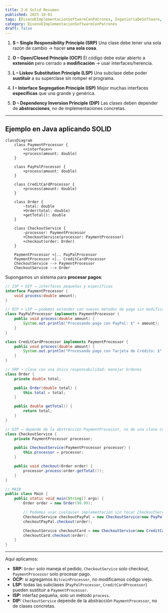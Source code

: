 ```yaml
---
title: 2.6 Solid Resumen
published: 2025-10-01
tags: [DisenoEImplementacionSoftwareConPatrones, IngenieriaDeSoftware, Java, Python, Django, SpringBoot, ITO]
category: DisenoEImplementacionSoftwareConPatrones
draft: false
---
```


1. **S – Single Responsibility Principle (SRP)**
   Una clase debe tener una sola razón de cambio → hacer **una sola cosa**.

2. **O – Open/Closed Principle (OCP)**
   El código debe estar abierto a **extensión** pero cerrado a **modificación** → usar interfaces/herencia.

3. **L – Liskov Substitution Principle (LSP)**
   Una subclase debe poder **sustituir** a su superclase sin romper el programa.

4. **I – Interface Segregation Principle (ISP)**
   Mejor muchas interfaces **específicas** que una grande y genérica.

5. **D – Dependency Inversion Principle (DIP)**
   Las clases deben depender de **abstracciones**, no de implementaciones concretas.

---

## Ejemplo en Java aplicando SOLID

```mermaid
classDiagram
    class PaymentProcessor {
        <<interface>>
        +process(amount: double)
    }

    class PayPalProcessor {
        +process(amount: double)
    }

    class CreditCardProcessor {
        +process(amount: double)
    }

    class Order {
        -total: double
        +Order(total: double)
        +getTotal(): double
    }

    class CheckoutService {
        -processor: PaymentProcessor
        +CheckoutService(processor: PaymentProcessor)
        +checkout(order: Order)
    }

    PaymentProcessor <|.. PayPalProcessor
    PaymentProcessor <|.. CreditCardProcessor
    CheckoutService --> PaymentProcessor
    CheckoutService --> Order

```

Supongamos un sistema para **procesar pagos**:

```java
// ISP + DIP → interfaces pequeñas y específicas
interface PaymentProcessor {
    void process(double amount);
}

// OCP + LSP → podemos extender con nuevos métodos de pago sin modificar lo existente
class PayPalProcessor implements PaymentProcessor {
    public void process(double amount) {
        System.out.println("Procesando pago con PayPal: $" + amount);
    }
}

class CreditCardProcessor implements PaymentProcessor {
    public void process(double amount) {
        System.out.println("Procesando pago con Tarjeta de Crédito: $" + amount);
    }
}

// SRP → clase con una única responsabilidad: manejar órdenes
class Order {
    private double total;

    public Order(double total) {
        this.total = total;
    }

    public double getTotal() {
        return total;
    }
}

// DIP → depende de la abstracción PaymentProcessor, no de una clase concreta
class CheckoutService {
    private PaymentProcessor processor;

    public CheckoutService(PaymentProcessor processor) {
        this.processor = processor;
    }

    public void checkout(Order order) {
        processor.process(order.getTotal());
    }
}

// MAIN
public class Main {
    public static void main(String[] args) {
        Order order = new Order(99.99);

        // Podemos usar cualquier implementación sin tocar CheckoutService (OCP + LSP + DIP)
        CheckoutService checkoutPayPal = new CheckoutService(new PayPalProcessor());
        checkoutPayPal.checkout(order);

        CheckoutService checkoutCard = new CheckoutService(new CreditCardProcessor());
        checkoutCard.checkout(order);
    }
}
```

---

Aquí aplicamos:

* **SRP:** `Order` solo maneja el pedido, `CheckoutService` solo checkout, `PaymentProcessor` solo procesar pago.
* **OCP:** si agregamos `BitcoinProcessor`, no modificamos código viejo.
* **LSP:** todas las subclases (`PayPalProcessor`, `CreditCardProcessor`) pueden sustituir a `PaymentProcessor`.
* **ISP:** interfaz pequeña, solo un método `process`.
* **DIP:** `CheckoutService` depende de la abstracción `PaymentProcessor`, no de clases concretas.
